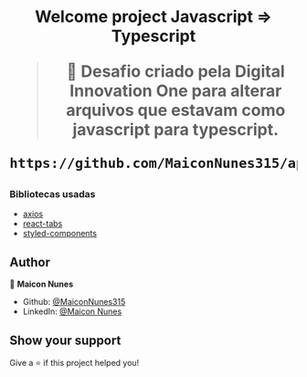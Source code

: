 <h1 align="center">Welcome project Javascript => Typescript

> 🦀 Desafio criado pela Digital Innovation One para alterar arquivos que estavam como javascript para typescript.



```sh
https://github.com/MaiconNunes315/api-github-interface.git
```
### Bibliotecas usadas

- [axios](https://www.npmjs.com/package/axios)
- [react-tabs](https://www.npmjs.com/package/react-tabs)
- [styled-components](https://styled-components.com/)
  
## Author

👤 **Maicon Nunes**

- Github: [@MaiconNunes315](https://github.com/MaiconNunes315)
- LinkedIn: [@Maicon Nunes](https://www.linkedin.com/in/maicon-nunes-978454110/)

## Show your support

Give a ⭐️ if this project helped you!
